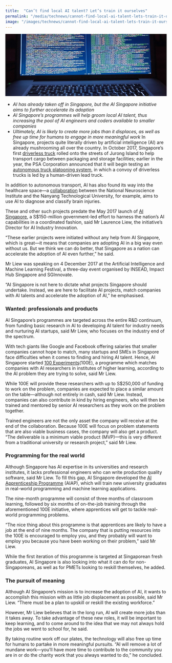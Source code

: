 ```yaml
---
title:  "Can’t find local AI talent? Let’s train it ourselves"
permalink: "/media/technews/cannot-find-local-ai-talent-lets-train-it-ourselves"
image: "/images/technews/cannot-find-local-ai-talent-lets-train-it-ourselves-part-1.png"
---
```


![can’t find local AI talent? let’s train it ourselves](/images/technews/cannot-find-local-ai-talent-lets-train-it-ourselves-part-1.png)


* *AI has already taken off in Singapore, but the AI Singapore initiative aims to further accelerate its adoption*
* *AI Singapore’s programmes will help groom local AI talent, thus increasing the pool of AI engineers and coders available to smaller companies*
* *Ultimately, AI is likely to create more jobs than it displaces, as well as free up time for humans to engage in more meaningful work*
In Singapore, projects quite literally driven by artificial intelligence (AI) are already mushrooming all over the country. In October 2017, Singapore’s first [driverless truck](https://www.channelnewsasia.com/news/business/singapore-s-first-driverless-truck-makes-debut-at-jurong-island-9338308) rolled onto the streets of Jurong Island to help transport cargo between packaging and storage facilities; earlier in the year, the PSA Corporation announced that it will begin testing an [autonomous truck platooning system](https://www.channelnewsasia.com/news/singapore/singapore-to-start-trials-of-driverless-trucks-for-port-transpor-7558490), in which a convoy of driverless trucks is led by a human-driven lead truck. 

In addition to autonomous transport, AI has also found its way into the healthcare space—a [collaboration](https://www.asianscientist.com/2017/08/academia/neurological-research-diagnostics-singapore/) between the National Neuroscience Institute and the Nanyang Technological University, for example, aims to use AI to diagnose and classify brain injuries.  

These and other such projects predate the May 2017 launch of [AI Singapore](https://www.aisingapore.org/), a S$150-million government-led effort to harness the nation’s AI capabilities in a coordinated fashion, said Mr Laurence Liew, the initiative’s Director for AI Industry Innovation. 

“These earlier projects were initiated without any help from AI Singapore, which is great—it means that companies are adopting AI in a big way even without us. But we think we can do better, that Singapore as a nation can accelerate the adoption of AI even further,” he said. 

Mr Liew was speaking on 4 December 2017 at the Artificial Intelligence and Machine Learning Festival, a three-day event organised by INSEAD, Impact Hub Singapore and SGInnovate. 

“AI Singapore is not here to dictate what projects Singapore should undertake. Instead, we are here to facilitate AI projects, match companies with AI talents and accelerate the adoption of AI,” he emphasised. 

### **Wanted: professionals and products**
AI Singapore’s programmes are targeted across the entire R&D continuum, from funding basic research in AI to developing AI talent for industry needs and nurturing AI startups, said Mr Liew, who focuses on the industry end of the spectrum. 

With tech giants like Google and Facebook offering salaries that smaller companies cannot hope to match, many startups and SMEs in Singapore face difficulties when it comes to finding and hiring AI talent. Hence, AI Singapore started [100 Experiments](https://www.aisingapore.org/100e/)(100E), a programme which matches companies with AI researchers in institutes of higher learning, according to the AI problem they are trying to solve, said Mr Liew. 

While 100E will provide these researchers with up to S$250,000 of funding to work on the problem, companies are expected to place a similar amount on the table—although not entirely in cash, said Mr Liew. Instead, companies can also contribute in kind by hiring engineers, who will then be trained and mentored by senior AI researchers as they work on the problem together.

Trained engineers are not the only asset the company will receive at the end of the collaboration. Because 100E will focus on problem statements that are also viable business cases, the company will also get a product. “The deliverable is a minimum viable product (MVP)—this is very different from a traditional university or research project,” said Mr Liew.

### **Programming for the real world**
Although Singapore has AI expertise in its universities and research institutes, it lacks professional engineers who can write production quality software, said Mr Liew. To fill this gap, AI Singapore developed the [AI Apprenticeship Programme](https://www.aisingapore.org/aiap/) (AIAP), which will train new university graduates in real-world programming and machine learning applications.

The nine-month programme will consist of three months of classroom learning, followed by six months of on-the-job training through the aforementioned 100E initiative, where apprentices will get to tackle real-world programming problems.  

“The nice thing about this programme is that apprentices are likely to have a job at the end of nine months. The company that is putting resources into the 100E is encouraged to employ you, and they probably will want to employ you because you have been working on their problem,” said Mr Liew. 
 
While the first iteration of this programme is targeted at Singaporean fresh graduates, AI Singapore is also looking into what it can do for non-Singaporeans, as well as for PMETs looking to reskill themselves, he added. 

### **The pursuit of meaning**
Although AI Singapore’s mission is to increase the adoption of AI, it wants to accomplish this mission with as little job displacement as possible, said Mr Liew. “There must be a plan to upskill or reskill the existing workforce.”

However, Mr Liew believes that in the long run, AI will create more jobs than it takes away. To take advantage of these new roles, it will be important to keep learning, and to come around to the idea that we may not always hold the jobs we went to school for, he said. 

By taking routine work off our plates, the technology will also free up time for humans to partake in more meaningful pursuits. “AI will remove a lot of mundane work—you’ll have more time to contribute to the community you are in or do the charity work that you always wanted to do,” he concluded.
